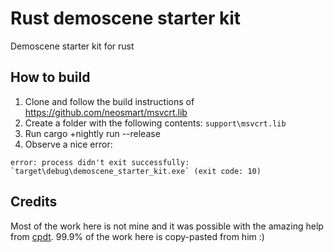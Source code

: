 # Rust demoscene starter kit
Demoscene starter kit for rust

## How to build
1. Clone and follow the build instructions of https://github.com/neosmart/msvcrt.lib
2. Create a folder with the following contents: `support\msvcrt.lib`
3. Run cargo +nightly run --release
4. Observe a nice error:
```
error: process didn't exit successfully: `target\debug\demoscene_starter_kit.exe` (exit code: 10)
```

## Credits
Most of the work here is not mine and it was possible with the amazing help from [cpdt](https://gist.github.com/cpdt). 
99.9% of the work here is copy-pasted from him :)
